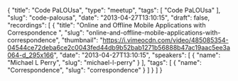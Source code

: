 {
  "title": "Code PaLOUsa",
  "type": "meetup",
  "tags": [
    "Code PaLOUsa"
  ],
  "slug": "code-palousa",
  "date": "2013-04-27T13:10:15",
  "draft": false,
  "recordings": [
    {
      "title": "Online and Offline Mobile Applications with Correspondence ",
      "slug": "online-and-offline-mobile-applications-with-correspondence",
      "thumbnail": "https://i.vimeocdn.com/video/485085354-04544ce72deba6ce2c0043fed44db9b52bab1271b56888b47ac19aac5ee3a064-d_295x166",
      "date": "2013-04-27T13:10:15",
      "speakers": [
        {
          "name": "Michael L Perry",
          "slug": "michael-l-perry"
        }
      ],
      "tags": [
        {
          "name": "Correspondence",
          "slug": "correspondence"
        }
      ]
    }
  ]
}